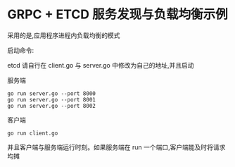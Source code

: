 # GRPC + ETCD  服务发现与负载均衡示例



采用的是,应用程序进程内负载均衡的模式

启动命令:

etcd 请自行在 client.go 与 server.go 中修改为自己的地址,并且启动

服务端

```
go run server.go --port 8000
go run server.go --port 8001
go run server.go --port 8002
```

客户端

```
go run client.go
```

并且客户端与服务端运行时刻。如果服务端在 run 一个端口,客户端能及时将请求均摊